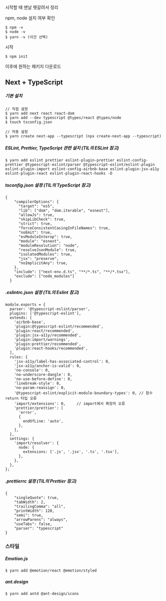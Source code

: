 시작할 때 맨날 헷갈려서 정리

npm, node 설치 여부 확인

```
$ npm -v
$ node -v
$ yarn -v (이건 선택)
```



시작

```
$ npm init
```



이후에 원하는 패키지 다운로드



## Next + TypeScript

##### 기본 설치

```
// 직접 설정
$ yarn add next react react-dom
$ yarn add --dev typescript @types/react @types/node
$ touch tsconfig.json

// 자동 설정
$ yarn create next-app --typescript (npx create-next-app --typescript)
```



##### ESLint, Prettier, TypeScript 관련 설치 (TIL의 ESLint 참고)

```
$ yarn add eslint prettier eslint-plugin-prettier eslint-config-prettier @typescript-eslint/parser @typescript-eslint/eslint-plugin eslint-plugin-import eslint-config-airbnb-base eslint-plugin-jsx-a11y eslint-plugin-react eslint-plugin-react-hooks -D
```



##### tsconfig.json 설정 (TIL의 TypeScript 참고)

```
{
    "compilerOptions": {
      "target": "es5",
      "lib": ["dom", "dom.iterable", "esnext"],
      "allowJs": true,
      "skipLibCheck": true,
      "strict": true,
      "forceConsistentCasingInFileNames": true,
      "noEmit": true,
      "esModuleInterop": true,
      "module": "esnext",
      "moduleResolution": "node",
      "resolveJsonModule": true,
      "isolatedModules": true,
      "jsx": "preserve",
      "noImplicitAny": true,
    },
    "include": ["next-env.d.ts", "**/*.ts", "**/*.tsx"],
    "exclude": ["node_modules"]
  }
```



##### .eslintrc.json 설정 (TIL의 Eslint 참고)

```
module.exports = {
  parser: '@typescript-eslint/parser',
  plugins: ['@typescript-eslint'],
  extends: [
    'airbnb-base',
    'plugin:@typescript-eslint/recommended',
    'plugin:react/recommended',
    'plugin:jsx-a11y/recommended',
    'plugin:import/warnings',
    'plugin:prettier/recommended',
    'plugin:react-hooks/recommended',
  ],
  rules: {
    'jsx-a11y/label-has-associated-control': 0,
    'jsx-a11y/anchor-is-valid': 0,
    'no-console': 0,
    'no-underscore-dangle': 0,
    'no-use-before-define': 0,
    'linebreak-style': 0,
    'no-param-reassign': 0,
    '@typescript-eslint/explicit-module-boundary-types': 0,	// 함수 return 타입 오류
    'import/extensions': 0,		// import에서 확장자 오류
    'prettier/prettier': [
      'error',
      {
        endOfLine: 'auto',
      },
    ],
  },
  settings: {
    'import/resolver': {
      node: {
        extensions: ['.js', '.jsx', '.ts', '.tsx'],
      },
    },
  },
};

```



##### .prettierrc 설정 (TIL의 Prettier 참고)

```
{
    "singleQuote": true, 		
    "tabWidth": 2,				
    "trailingComma": "all",		
    "printWidth": 120,
    "semi": true,
    "arrowParens": "always",
    "useTabs": false,
    "parser": "typescript" 
}
```



### 스타일

##### Emotion.js

```
$ yarn add @emotion/react @emotion/styled
```



##### ant.design

```
$ yarn add antd @ant-design/icons
```

